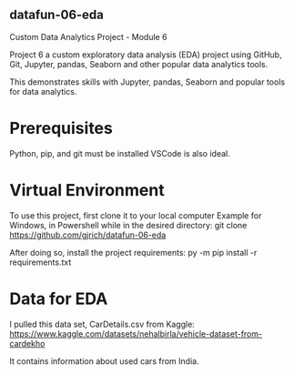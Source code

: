 ## datafun-06-eda
Custom Data Analytics Project - Module 6

Project 6 a custom exploratory data analysis (EDA) project using GitHub, Git, Jupyter, pandas, Seaborn and other popular data analytics tools.

This demonstrates skills with Jupyter, pandas, Seaborn and popular tools for data analytics.

# Prerequisites
Python, pip, and git must be installed
VSCode is also ideal.


# Virtual Environment

To use this project, first clone it to your local computer
Example for  Windows, in Powershell while in the desired directory:
git clone https://github.com/gjrich/datafun-06-eda

After doing so, install the project requirements:
py -m pip install -r requirements.txt



# Data for EDA

I pulled this data set, CarDetails.csv from Kaggle:
https://www.kaggle.com/datasets/nehalbirla/vehicle-dataset-from-cardekho

It contains information about used cars from India.